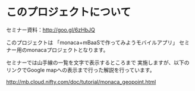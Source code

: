 # このプロジェクトについて

セミナー資料：http://goo.gl/6zHbJQ

このプロジェクトは
「monaca+mBaaSで作ってみようモバイルアプリ」
セミナー用のmonacaプロジェクトとなります。

セミナーでは山手線の一覧を文字で表示するところまで
実施しますが、以下のリンクでGoogle mapへの表示まで行った解説を行っています。

http://mb.cloud.nifty.com/doc/tutorial/monaca_geopoint.html
